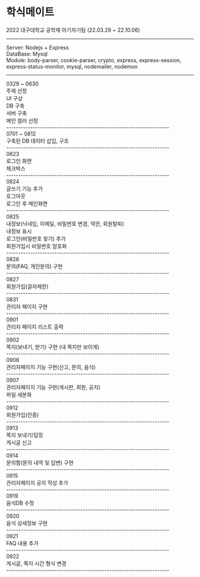 # 학식메이트
2022 대구대학교 공학제 아기자기팀 (22.03.29 ~ 22.10.06)<hr>
Server: Nodejs + Express<br>
DataBase: Mysql<br>
Module: body-parser, cookie-parser, crypto, express, express-session, express-status-monitor, mysql, nodemailer, nodemon
<hr>
0329 ~ 0630<br>
주제 선정<br>
UI 구상<br>
DB 구축<br>
서버 구축<br>
메인 컬러 선정<br>
--------------------------------------------------------------------<br>
0701 ~ 0812<br>
구축된 DB 데이터 삽입, 구조 <br>
--------------------------------------------------------------------<br>
0823<br>
로그인 화면<br>
체크박스<br>
--------------------------------------------------------------------<br>
0824<br>
글쓰기 기능 추가<br>
로그아웃<br>
로그인 후 메인화면<br>
--------------------------------------------------------------------<br>
0825<br>
내정보(닉네임, 이메일, 비밀번호 변경, 약관, 회원탈퇴)<br>
내정보 표시<br>
로그인(비밀번호 찾기) 추가<br>
회원가입시 비밀번호 암호화<br>
--------------------------------------------------------------------<br>
0826<br>
문의(FAQ, 개인문의) 구현<br>
--------------------------------------------------------------------<br>
0827<br>
회원가입(글자제한)<br>
--------------------------------------------------------------------<br>
0831<br>
관리자 페이지 구현<br>
--------------------------------------------------------------------<br>
0901<br>
관리자 페이지 리스트 출력<br>
--------------------------------------------------------------------<br>
0902<br>
쪽지(보내기, 받기) 구현 (내 쪽지만 보이게)<br>
--------------------------------------------------------------------<br>
0906<br>
관리자페이지 기능 구현(신고, 문의, 음식)<br>
--------------------------------------------------------------------<br>
0907<br>
관리자페이지 기능 구현(게시판, 회원, 공지)<br>
파일 세분화<br>
--------------------------------------------------------------------<br>
0912<br>
회원가입(인증)<br>
--------------------------------------------------------------------<br>
0913<br>
쪽지 보내기/답장<br>
게시글 신고<br>
--------------------------------------------------------------------<br>
0914<br>
문의함(문의 내역 및 답변) 구현<br>
--------------------------------------------------------------------<br>
0915<br>
관리자페이지 공지 작성 추가<br>
--------------------------------------------------------------------<br>
0919<br>
음식DB 수정<br>
--------------------------------------------------------------------<br>
0920<br>
음식 상세정보 구현<br>
--------------------------------------------------------------------<br>
0921<br>
FAQ 내용 추가<br>
--------------------------------------------------------------------<br>
0922<br>
게시글, 쪽지 시간 형식 변경<br>
--------------------------------------------------------------------<br>
